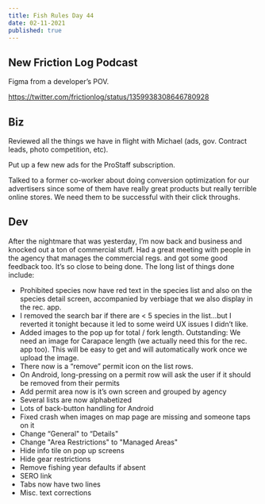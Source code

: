 ```yaml
---
title: Fish Rules Day 44
date: 02-11-2021
published: true
---
```


## New Friction Log Podcast

Figma from a developer’s POV.

https://twitter.com/frictionlog/status/1359938308646780928

## Biz

Reviewed all the things we have in flight with Michael (ads, gov. Contract leads, photo competition, etc).

Put up a few new ads for the ProStaff subscription.

Talked to a former co-worker about doing conversion optimization for our advertisers since some of them have really great products but really terrible online stores.  We need them to be successful with their click throughs.

## Dev

After the nightmare that was yesterday, I’m now back and business and knocked out a ton of commercial stuff.  Had a great meeting with people in the agency that manages the commercial regs. and got some good feedback too.  It’s so close to being done.  The long list of things done include:

- Prohibited species now have red text in the species list and also on the species detail screen, accompanied by verbiage that we also display in the rec. app.
- I removed the search bar if there are \< 5 species in the list…but I reverted it tonight because it led to some weird UX issues I didn’t like.
- Added images to the pop up for total / fork length.  Outstanding: We need an image for Carapace  length (we actually need this for the rec. app too).  This will be easy to get and will automatically work once we upload the image.
- There now is a “remove” permit icon on the list rows.  
- On Android, long-pressing on a permit row will ask the user if it should be removed from their permits
- Add permit area now is it’s own screen and grouped by agency
- Several lists are now alphabetized
- Lots of back-button handling for Android
- Fixed crash when images on map page are missing and someone taps on it
- Change “General" to “Details"
- Change "Area Restrictions" to "Managed Areas"
- Hide info tile on pop up screens
- Hide gear restrictions
- Remove fishing year defaults if absent
- SERO link
- Tabs now have two lines
- Misc. text corrections

